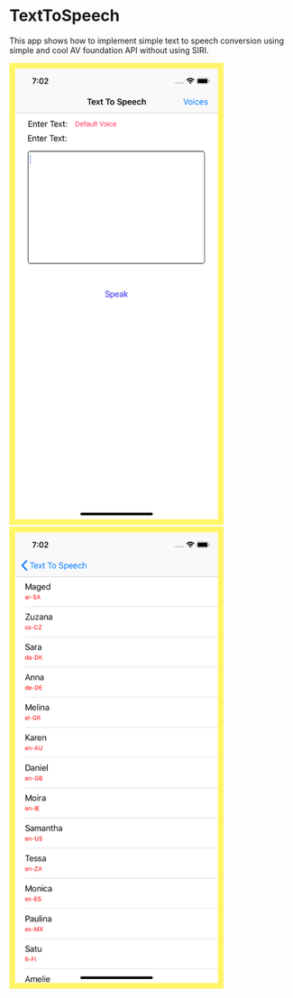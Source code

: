 # TextToSpeech

  This app shows how to implement simple text to speech conversion using simple and cool AV foundation API without using SIRI.
  
 <img style="border:10px solid #fff567" src="/Doc/Dash.png" width="360" height="800" alt="Dashboard" />
 <img style="border:10px solid #fff567" src="/Doc/Voices.png" alt="List of Voices" width="360" height="800" />
